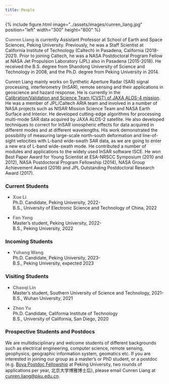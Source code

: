 ```yaml
---
title: People
---
```


{% include figure.html image="../assets/images/cunren_liang.jpg" position="left" width="300" height="800" %}


<span style="color:Gray; font-weight: 800">Cunren Liang</span> is currently Assistant Professor at School of Earth and Space Sciences, Peking University. Previously, he was a Staff Scientist at California Institute of Technology (Caltech) in Pasadena, California (2018-2021). Prior to joining Caltech, he was a NASA Postdoctoral Program Fellow at NASA Jet Propulsion Laboratory (JPL) also in Pasadena (2015-2018). He received the B.S. degree from Shandong University of Science and Technology in 2008, and the Ph.D. degree from Peking University in 2014.

Cunren Liang mainly works on Synthetic Aperture Radar (SAR) signal processing, interferometry (InSAR), remote sensing and their applications in geoscience and hazard response. He is currently in the [Calibration/Validation and Science Team (CVST) of JAXA ALOS-4 mission](https://www.eorc.jaxa.jp/ALOS/en/alos-4/a4_calval_e.htm). He was a member of JPL/Caltech ARIA team and involved in a number of NASA projects such as NISAR Mission Science Team and NASA Earth Surface and Interior. He developed cutting-edge algorithms for processing multi-mode SAR data acquired by JAXA ALOS-2 satellite. He also developed techniques to correct for InSAR ionospheric effects for data acquired in different modes and at different wavelengths. His work demonstrated the possibility of measuring large-scale north-south deformation and line-of-sight velocities with L-band wide-swath SAR data, as we are going to enter a new era of L-band wide-swath mode. He contributed a number of modules and applications to the widely used InSAR software ISCE. He won Best Paper Award for Young Scientist at ESA-NRSCC Symposium (2010 and 2012), NASA Postdoctoral Program Fellowship (2014), NASA Group Achievement Award (2016) and JPL Outstanding Postdoctoral Research Award (2017).


### Current Students
* <span style="color:Gray; font-weight: 800">Xue Li</span>  
Ph.D. Candidate, Peking University, 2022-  
B.S., University of Electronic Science and Technology of China, 2022  

* <span style="color:Gray; font-weight: 800">Fan Yang</span>  
Master’s student, Peking University, 2022-  
B.S., Peking University, 2022


### Incoming Students
* <span style="color:Gray; font-weight: 800">Yuhang Wang</span>  
Ph.D. Candidate, Peking University, 2023-  
B.S., Peking University, expected 2023


### Visiting Students
* <span style="color:Gray; font-weight: 800">Chaoqi Lin</span>  
Master’s student, Southern University of Science and Technology, 2021-  
B.S., Wuhan University, 2021

* <span style="color:Gray; font-weight: 800">Zhen Yu</span>  
Ph.D. Candidate, California Institute of Technology  
B.S., University of California, San Diego, 2020


### Prospective Students and Postdocs
We are multidisciplinary and welcome students of different backgrounds such as electrical engineering, computer science, remote sensing, geophysics, geographic information system, geomatics etc. If you are interested in joining our group as a master’s or PhD student, or a postdoc (e.g. [Boya Postdoc Fellowship](https://the-updates.com/boya-postdoctoral-fellowship-peking-university-china-2021/) at Peking University, two rounds of applications per year, 北京大学博雅博士后), please email Cunren Liang at cunren.liang@pku.edu.cn.
